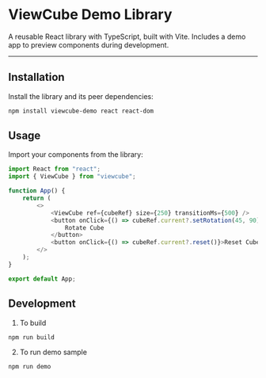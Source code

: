 # ViewCube Demo Library

A reusable React library with TypeScript, built with Vite. Includes a demo app to preview components during development.

---

## Installation

Install the library and its peer dependencies:

```bash
npm install viewcube-demo react react-dom
```

## Usage
Import your components from the library:
```typescript
import React from "react";
import { ViewCube } from "viewcube";

function App() {
    return (
        <>
            <ViewCube ref={cubeRef} size={250} transitionMs={500} />
            <button onClick={() => cubeRef.current?.setRotation(45, 90)}>
                Rotate Cube
            </button>
            <button onClick={() => cubeRef.current?.reset()}>Reset Cube</button>
        </>
    );
}

export default App;

```

## Development
1) To build
```bash
npm run build
```

2) To run demo sample
```bash
npm run demo
```
